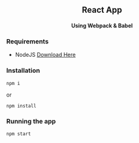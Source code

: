 <h2 align="center">React App</h2>
<h4 align="center">Using Webpack & Babel</h4>

### Requirements
- NodeJS [Download Here]([NodeJS](https://nodejs.org/en/))

### Installation

```
npm i
```
or
```
npm install
```
### Running the app
```
npm start
```